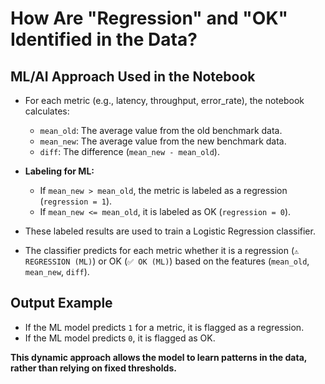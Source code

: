 # How Are "Regression" and "OK" Identified in the Data?

## ML/AI Approach Used in the Notebook

- For each metric (e.g., latency, throughput, error_rate), the notebook calculates:
  - `mean_old`: The average value from the old benchmark data.
  - `mean_new`: The average value from the new benchmark data.
  - `diff`: The difference (`mean_new - mean_old`).

- **Labeling for ML:**
  - If `mean_new > mean_old`, the metric is labeled as a regression (`regression = 1`).
  - If `mean_new <= mean_old`, it is labeled as OK (`regression = 0`).

- These labeled results are used to train a Logistic Regression classifier.
- The classifier predicts for each metric whether it is a regression (`⚠️ REGRESSION (ML)`) or OK (`✅ OK (ML)`) based on the features (`mean_old`, `mean_new`, `diff`).

## Output Example

- If the ML model predicts `1` for a metric, it is flagged as a regression.
- If the ML model predicts `0`, it is flagged as OK.

**This dynamic approach allows the model to learn patterns in the data, rather than relying on fixed thresholds.**
